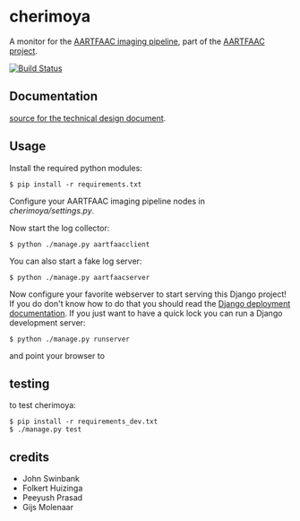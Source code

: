 cherimoya
=========

A monitor for the [AARTFAAC imaging pipeline](https://github.com/aartfaac/imaging),
part of the [AARTFAAC project](http://www.aartfaac.org/).

[![Build Status](https://travis-ci.org/gijzelaerr/cherimoya.png)](https://travis-ci.org/gijzelaerr/cherimoya)

Documentation
-------------

[source for the technical design document](https://github.com/aartfaac/docs/tree/master/reports/imaging/monitoring).


Usage
------------

Install the required python modules:

```Shell
$ pip install -r requirements.txt
```

Configure your AARTFAAC imaging pipeline nodes in *cherimoya/settings.py*.

Now start the log collector:
```Shell
$ python ./manage.py aartfaacclient
```

You can also start a fake log server:
```Shell
$ python ./manage.py aartfaacserver
```

Now configure your favorite webserver to start serving this Django project!
If you do don't know how to do that you should read the [Django deployment
documentation](https://docs.djangoproject.com/en/1.5/howto/deployment/). If
you just want to have a quick lock you can run a Django development server:

```Shell
$ python ./manage.py runserver
```

and point your browser to [](http://127.0.0.1:8000/)

testing
-------

to test cherimoya:

```Shell
$ pip install -r requirements_dev.txt
$ ./manage.py test
```

credits
-------

 * John Swinbank
 * Folkert Huizinga
 * Peeyush Prasad
 * Gijs Molenaar


